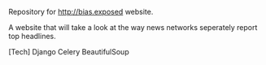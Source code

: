 Repository for http://bias.exposed website.

A website that will take a look at the way news networks seperately report top headlines.

[Tech]
Django
Celery
BeautifulSoup
